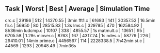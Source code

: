 Task        |   Worst   |   Best    |   Average     |   Simulation Time
-----------------------------------------------------------------------
crc.c       |   29186   |   512     |   14270.55    |   3min
fft1.c      |   61683   |   141     |   30357.52    |   16.5min
fir.c       |   56950   |   80      |   28515.83    |   1.3s
lms.c       |   329785  |   470     |   162584.92   |   8h36min
ludcmp.c    |   10107   |   338     |   4855.57     |   1s
matmult.c   |   13651   |   95      |   6705.58     |   1.29s
minver.c    |   8763    |   167     |   4317.24     |   1s
ndes.c      |   58779   |   226     |   29410.01    |   14min
prime.c     |   4456567 |   114     |   2228338.5   |   7h42min
st.c        |   44569   |   1293    |   20948.49    |   7min36s
